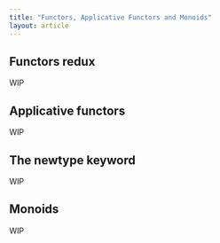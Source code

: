 ```yaml
---
title: "Functors, Applicative Functors and Monoids"
layout: article
---
```




## Functors redux

WIP



## Applicative functors

WIP



## The newtype keyword

WIP



## Monoids

WIP


